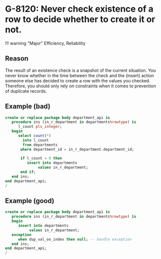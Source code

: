 # G-8120: Never check existence of a row to decide whether to create it or not.

!!! warning "Major"
    Efficiency, Reliability

## Reason

The result of an existence check is a snapshot of the current situation. You never know whether in the time between the check and the (insert) action someone else has decided to create a row with the values you checked. Therefore, you should only rely on constraints when it comes to prevention of duplicate records.

## Example (bad)

``` sql
create or replace package body department_api is
   procedure ins (in_r_department in departments%rowtype) is
      l_count pls_integer;
   begin
      select count(*)
        into l_count
        from departments
       where department_id = in_r_department.department_id;
   
       if l_count = 0 then
          insert into departments
               values in_r_department;
       end if;
   end ins;
end department_api;
/
```

## Example (good)

``` sql
create or replace package body department_api is
   procedure ins (in_r_department in departments%rowtype) is
   begin
      insert into departments
           values in_r_department;
   exception
      when dup_val_on_index then null; -- handle exception
   end ins;
end department_api;
/
```